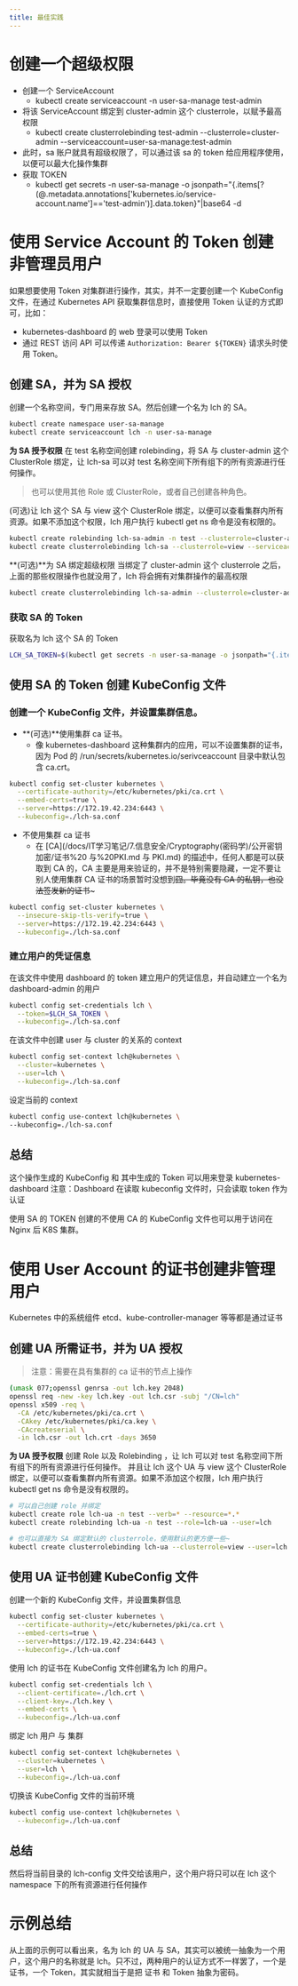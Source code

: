 ```yaml
---
title: 最佳实践
---
```


# 创建一个超级权限

- 创建一个 ServiceAccount
  - kubectl create serviceaccount -n user-sa-manage test-admin
- 将该 ServiceAccount 绑定到 cluster-admin 这个 clusterrole，以赋予最高权限
  - kubectl create clusterrolebinding test-admin --clusterrole=cluster-admin --serviceaccount=user-sa-manage:test-admin
- 此时，sa 账户就具有超级权限了，可以通过该 sa 的 token 给应用程序使用，以便可以最大化操作集群
- 获取 TOKEN
  - kubectl get secrets -n user-sa-manage -o jsonpath="{.items\[?(@.metadata.annotations\['kubernetes.io/service-account.name']=='test-admin')].data.token}"|base64 -d

# 使用 Service Account 的 Token 创建非管理员用户

如果想要使用 Token 对集群进行操作，其实，并不一定要创建一个 KubeConfig 文件，在通过 Kubernetes API 获取集群信息时，直接使用 Token 认证的方式即可，比如：

- kubernetes-dashboard 的 web 登录可以使用 Token
- 通过 REST 访问 API 可以传递 `Authorization: Bearer ${TOKEN}` 请求头时使用 Token。

## 创建 SA，并为 SA 授权

创建一个名称空间，专门用来存放 SA。然后创建一个名为 lch 的 SA。

```bash
kubectl create namespace user-sa-manage
kubectl create serviceaccount lch -n user-sa-manage
```

**为 SA 授予权限**
在 test 名称空间创建 rolebinding，将 SA 与 cluster-admin 这个 ClusterRole 绑定，让 lch-sa 可以对 test 名称空间下所有组下的所有资源进行任何操作。

> 也可以使用其他 Role 或 ClusterRole，或者自己创建各种角色。

(可选)让 lch 这个 SA 与 view 这个 ClusterRole 绑定，以便可以查看集群内所有资源。如果不添加这个权限，lch 用户执行 kubectl get ns 命令是没有权限的。

```bash
kubectl create rolebinding lch-sa-admin -n test --clusterrole=cluster-admin --serviceaccount=user-sa-manage:lch
kubectl create clusterrolebinding lch-sa --clusterrole=view --serviceaccount=user-sa-manage:lch
```

**(可选)**为 SA 绑定超级权限
当绑定了 cluster-admin 这个 clusterrole 之后，上面的那些权限操作也就没用了，lch 将会拥有对集群操作的最高权限

```bash
kubectl create clusterrolebinding lch-sa-admin --clusterrole=cluster-admin --serviceaccount=user-sa-manage:lch
```

### 获取 SA 的 Token

获取名为 lch 这个 SA 的 Token

```bash
LCH_SA_TOKEN=$(kubectl get secrets -n user-sa-manage -o jsonpath="{.items[?(@.metadata.annotations['kubernetes\.io/service-account\.name']=='lch')].data.token}" | base64 -d)
```

## 使用 SA 的 Token 创建 KubeConfig 文件

### 创建一个 KubeConfig 文件，并设置集群信息。

- **(可选)**使用集群 ca 证书。
  - 像 kubernetes-dashboard 这种集群内的应用，可以不设置集群的证书，因为 Pod 的 /run/secrets/kubernetes.io/serivceaccount 目录中默认包含 ca.crt。

```bash
kubectl config set-cluster kubernetes \
  --certificate-authority=/etc/kubernetes/pki/ca.crt \
  --embed-certs=true \
  --server=https://172.19.42.234:6443 \
  --kubeconfig=./lch-sa.conf
```

- 不使用集群 ca 证书
  - 在 [CA](/docs/IT学习笔记/7.信息安全/Cryptography(密码学)/公开密钥加密/证书%20 与%20PKI.md 与 PKI.md) 的描述中，任何人都是可以获取到 CA 的，CA 主要是用来验证的，并不是特别需要隐藏，一定不要让别人使用集群 CA 证书的场景暂时没想到~~囧。毕竟没有 CA 的私钥，也没法签发新的证书~~~

```bash
kubectl config set-cluster kubernetes \
  --insecure-skip-tls-verify=true \
  --server=https://172.19.42.234:6443 \
  --kubeconfig=./lch-sa.conf
```

### 建立用户的凭证信息

在该文件中使用 dashboard 的 token 建立用户的凭证信息，并自动建立一个名为 dashboard-admin 的用户

```bash
kubectl config set-credentials lch \
  --token=$LCH_SA_TOKEN \
  --kubeconfig=./lch-sa.conf
```

在该文件中创建 user 与 cluster 的关系的 context

```bash
kubectl config set-context lch@kubernetes \
  --cluster=kubernetes \
  --user=lch \
  --kubeconfig=./lch-sa.conf
```

设定当前的 context

```bash
kubectl config use-context lch@kubernetes \
--kubeconfig=./lch-sa.conf
```

## 总结

这个操作生成的 KubeConfig 和 其中生成的 Token 可以用来登录 kubernetes-dashboard
注意：Dashboard 在读取 kubeconfig 文件时，只会读取 token 作为认证

使用 SA 的 TOKEN 创建的不使用 CA 的 KubeConfig 文件也可以用于访问在 Nginx 后 K8S 集群。

# 使用 User Account 的证书创建非管理用户

Kubernetes 中的系统组件 etcd、kube-controller-manager 等等都是通过证书

## 创建 UA 所需证书，并为 UA 授权

> 注意：需要在具有集群的 ca 证书的节点上操作

```bash
(umask 077;openssl genrsa -out lch.key 2048)
openssl req -new -key lch.key -out lch.csr -subj "/CN=lch"
openssl x509 -req \
  -CA /etc/kubernetes/pki/ca.crt \
  -CAkey /etc/kubernetes/pki/ca.key \
  -CAcreateserial \
  -in lch.csr -out lch.crt -days 3650
```

**为 UA 授予权限**
创建 Role 以及 Rolebinding ，让 lch 可以对 test 名称空间下所有组下的所有资源进行任何操作。
并且让 lch 这个 UA 与 view 这个 ClusterRole 绑定，以便可以查看集群内所有资源。如果不添加这个权限，lch 用户执行 kubectl get ns 命令是没有权限的。

```bash
# 可以自己创建 role 并绑定
kubectl create role lch-ua -n test --verb=* --resource=*.*
kubectl create rolebinding lch-ua -n test --role=lch-ua --user=lch

# 也可以直接为 SA 绑定默认的 clusterrole，使用默认的更方便一些~
kubectl create clusterrolebinding lch-ua --clusterrole=view --user=lch
```

## 使用 UA 证书创建 KubeConfig 文件

创建一个新的 KubeConfig 文件，并设置集群信息

```bash
kubectl config set-cluster kubernetes \
  --certificate-authority=/etc/kubernetes/pki/ca.crt \
  --embed-certs=true \
  --server=https://172.19.42.234:6443 \
  --kubeconfig=./lch-ua.conf
```

使用 lch 的证书在 KubeConfig 文件创建名为 lch 的用户。

```bash
kubectl config set-credentials lch \
  --client-certificate=./lch.crt \
  --client-key=./lch.key \
  --embed-certs \
  --kubeconfig=./lch-ua.conf
```

绑定 lch 用户 与 集群

```bash
kubectl config set-context lch@kubernetes \
  --cluster=kubernetes \
  --user=lch \
  --kubeconfig=./lch-ua.conf
```

切换该 KubeConfig 文件的当前环境

```bash
kubectl config use-context lch@kubernetes \
  --kubeconfig=./lch-ua.conf
```

## 总结

然后将当前目录的 lch-config 文件交给该用户，这个用户将只可以在 lch 这个 namespace 下的所有资源进行任何操作

# 示例总结

从上面的示例可以看出来，名为 lch 的 UA 与 SA，其实可以被统一抽象为一个用户，这个用户的名称就是 lch。只不过，两种用户的认证方式不一样罢了，一个是证书，一个 Token，其实就相当于是把 证书 和 Token 抽象为密码。
